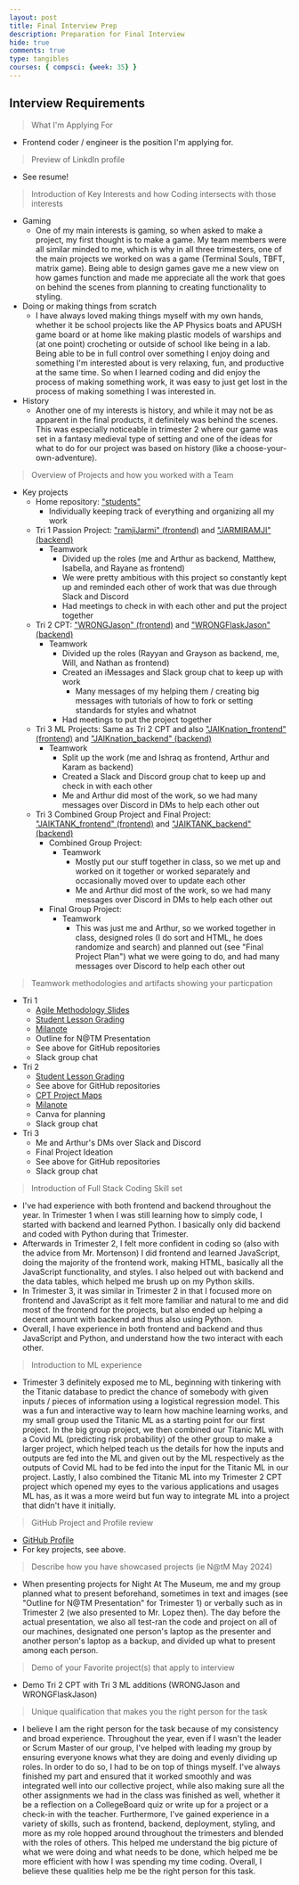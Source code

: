 ```yaml
---
layout: post
title: Final Interview Prep
description: Preparation for Final Interview
hide: true
comments: true
type: tangibles
courses: { compsci: {week: 35} }
---
```


## Interview Requirements
> What I'm Applying For
- Frontend coder / engineer is the position I'm applying for.

> Preview of LinkdIn profile
- See resume!

> Introduction of Key Interests and how Coding intersects with those interests
- Gaming
    - One of my main interests is gaming, so when asked to make a project, my first thought is to make a game. My team members were all similar minded to me, which is why in all three trimesters, one of the main projects we worked on was a game (Terminal Souls, TBFT, matrix game). Being able to design games gave me a new view on how games function and made me appreciate all the work that goes on behind the scenes from planning to creating functionality to styling.
- Doing or making things from scratch
    - I have always loved making things myself with my own hands, whether it be school projects like the AP Physics boats and APUSH game board or at home like making plastic models of warships and (at one point) crocheting or outside of school like being in a lab. Being able to be in full control over something I enjoy doing and something I'm interested about is very relaxing, fun, and productive at the same time. So when I learned coding and did enjoy the process of making something work, it was easy to just get lost in the process of making something I was interested in.
- History
    - Another one of my interests is history, and while it may not be as apparent in the final products, it definitely was behind the scenes. This was especially noticeable in trimester 2 where our game was set in a fantasy medieval type of setting and one of the ideas for what to do for our project was based on history (like a choose-your-own-adventure).

> Overview of Projects and how you worked with a Team
- Key projects
    - Home repository: ["students"](https://github.com/JasonGao76/students)
        - Individually keeping track of everything and organizing all my work
    - Tri 1 Passion Project: ["ramjiJarmi" (frontend)](https://github.com/M8tth3/ramjiJarmi) and ["JARMIRAMJI" (backend)](https://github.com/dino596/JARMIRAMJI)
        - Teamwork
            - Divided up the roles (me and Arthur as backend, Matthew, Isabella, and Rayane as frontend)
            - We were pretty ambitious with this project so constantly kept up and reminded each other of work that was due through Slack and Discord
            - Had meetings to check in with each other and put the project together
    - Tri 2 CPT: ["WRONGJason" (frontend)](https://github.com/JasonGao76/WRONGJason) and ["WRONGFlaskJason" (backend)](https://github.com/JasonGao76/WRONGFlaskJason)
        - Teamwork
            - Divided up the roles (Rayyan and Grayson as backend, me, Will, and Nathan as frontend)
            - Created an iMessages and Slack group chat to keep up with work
                - Many messages of my helping them / creating big messages with tutorials of how to fork or setting standards for styles and whatnot
            - Had meetings to put the project together
    - Tri 3 ML Projects: Same as Tri 2 CPT and also ["JAIKnation_frontend" (frontend)](https://github.com/JasonGao76/JAIKnation_frontend) and ["JAIKnation_backend" (backend)](https://github.com/KaramKambo/JAIKnationBackend)
        - Teamwork
            - Split up the work (me and Ishraq as frontend, Arthur and Karam as backend)
            - Created a Slack and Discord group chat to keep up and check in with each other
            - Me and Arthur did most of the work, so we had many messages over Discord in DMs to help each other out
    - Tri 3 Combined Group Project and Final Project: ["JAIKTANK_frontend" (frontend)](https://github.com/JasonGao76/JAIKTANK_frontend) and ["JAIKTANK_backend" (backend)](https://github.com/JasonGao76/JAIKTANK_backend)
        - Combined Group Project:
            - Teamwork
                - Mostly put our stuff together in class, so we met up and worked on it together or worked separately and occasionally moved over to update each other
                - Me and Arthur did most of the work, so we had many messages over Discord in DMs to help each other out
        - Final Group Project:
            - Teamwork
                - This was just me and Arthur, so we worked together in class, designed roles (I do sort and HTML, he does randomize and search) and planned out (see "Final Project Plan") what we were going to do, and had many messages over Discord to help each other out

> Teamwork methodologies and artifacts showing your particpation
- Tri 1
    - [Agile Methodology Slides](https://docs.google.com/presentation/d/1riykqpRQKZiGY4l5RvSwUaMSXuPiItH-YT9iNK1fvs8/edit#slide=id.g27f25aa85dc_1_6)
    - [Student Lesson Grading](https://docs.google.com/spreadsheets/d/1RJMPPNMKqEhdT7KfM6WX3FFmRW4urJLXfk_14G2_1Jc/edit#gid=0)
    - [Milanote](https://app.milanote.com/1QJKbZ1Ag9BzDX/home)
    - Outline for N@TM Presentation
    - See above for GitHub repositories
    - Slack group chat
- Tri 2
    - [Student Lesson Grading](https://docs.google.com/spreadsheets/d/1ADYcege2l7wq0fBjoUR567p4MB3p_igIAugiTuCH5sw/edit#gid=0)
    - See above for GitHub repositories
    - [CPT Project Maps](https://docs.google.com/presentation/d/13Lx-S93g1sApmiIBx43xTs2dNnlbjbcEYMIIi6QLRPQ/edit#slide=id.p)
    - [Milanote](https://app.milanote.com/1QJKbZ1Ag9BzDX/home)
    - Canva for planning
    - Slack group chat
- Tri 3
    - Me and Arthur's DMs over Slack and Discord
    - Final Project Ideation
    - See above for GitHub repositories
    - Slack group chat

> Introduction of Full Stack Coding Skill set
- I've had experience with both frontend and backend throughout the year. In Trimester 1 when I was still learning how to simply code, I started with backend and learned Python. I basically only did backend and coded with Python during that Trimester.
- Afterwards in Trimester 2, I felt more confident in coding so (also with the advice from Mr. Mortenson) I did frontend and learned JavaScript, doing the majority of the frontend work, making HTML, basically all the JavaScript functionality, and styles. I also helped out with backend and the data tables, which helped me brush up on my Python skills.
- In Trimester 3, it was similar in Trimester 2 in that I focused more on frontend and JavaScript as it felt more familiar and natural to me and did most of the frontend for the projects, but also ended up helping a decent amount with backend and thus also using Python.
- Overall, I have experience in both frontend and backend and thus JavaScript and Python, and understand how the two interact with each other. 

> Introduction to ML experience
- Trimester 3 definitely exposed me to ML, beginning with tinkering with the Titanic database to predict the chance of somebody with given inputs / pieces of information using a logistical regression model. This was a fun and interactive way to learn how machine learning works, and my small group used the Titanic ML as a starting point for our first project. In the big group project, we then combined our Titanic ML with a Covid ML (predicting risk probability) of the other group to make a larger project, which helped teach us the details for how the inputs and outputs are fed into the ML and given out by the ML respectively as the outputs of Covid ML had to be fed into the input for the Titanic ML in our project. Lastly, I also combined the Titanic ML into my Trimester 2 CPT project which opened my eyes to the various applications and usages ML has, as it was a more weird but fun way to integrate ML into a project that didn't have it initially.

> GitHub Project and Profile review
- [GitHub Profile](https://github.com/JasonGao76)
- For key projects, see above.

> Describe how you have showcased projects (ie N@tM May 2024)
- When presenting projects for Night At The Museum, me and my group planned what to present beforehand, sometimes in text and images (see "Outline for N@TM Presentation" for Trimester 1) or verbally such as in Trimester 2 (we also presented to Mr. Lopez then). The day before the actual presentation, we also all test-ran the code and project on all of our machines, designated one person's laptop as the presenter and another person's laptop as a backup, and divided up what to present among each person.

> Demo of your Favorite project(s) that apply to interview
- Demo Tri 2 CPT with Tri 3 ML additions (WRONGJason and WRONGFlaskJason)

> Unique qualification that makes you the right person for the task
- I believe I am the right person for the task because of my consistency and broad experience. Throughout the year, even if I wasn't the leader or Scrum Master of our group, I've helped with leading my group by ensuring everyone knows what they are doing and evenly dividing up roles. In order to do so, I had to be on top of things myself. I've always finished my part and ensured that it worked smoothly and was integrated well into our collective project, while also making sure all the other assignments we had in the class was finished as well, whether it be a reflection on a CollegeBoard quiz or write up for a project or a check-in with the teacher. Furthermore, I've gained experience in a variety of skills, such as frontend, backend, deployment, styling, and more as my role hopped around throughout the trimesters and blended with the roles of others. This helped me understand the big picture of what we were doing and what needs to be done, which helped me be more efficient with how I was spending my time coding. Overall, I believe these qualities help me be the right person for this task.